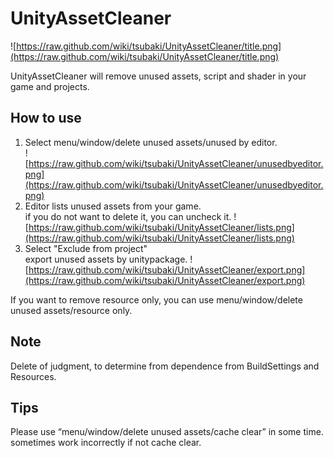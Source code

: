 # UnityAssetCleaner
![https://raw.github.com/wiki/tsubaki/UnityAssetCleaner/title.png](https://raw.github.com/wiki/tsubaki/UnityAssetCleaner/title.png)

UnityAssetCleaner will remove unused assets, script and shader in your game and projects.

## How to use

1. Select menu/window/delete unused assets/unused by editor.  
![https://raw.github.com/wiki/tsubaki/UnityAssetCleaner/unusedbyeditor.png](https://raw.github.com/wiki/tsubaki/UnityAssetCleaner/unusedbyeditor.png)
2. Editor lists unused assets from your game.  
if you do not want to delete it, you can uncheck it.
![https://raw.github.com/wiki/tsubaki/UnityAssetCleaner/lists.png](https://raw.github.com/wiki/tsubaki/UnityAssetCleaner/lists.png)
3. Select "Exclude from project"  
export unused assets by unitypackage.
![https://raw.github.com/wiki/tsubaki/UnityAssetCleaner/export.png](https://raw.github.com/wiki/tsubaki/UnityAssetCleaner/export.png)

If you want to remove resource only, you can use menu/window/delete unused assets/resource only.

## Note

Delete of judgment, to determine from dependence from BuildSettings and Resources.

## Tips

Please use “menu/window/delete unused assets/cache clear” in some time.
sometimes work incorrectly if not cache clear. 
